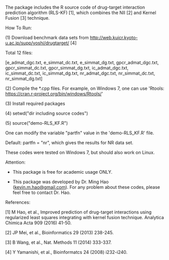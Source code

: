 The package includes the R source code of drug-target interaction prediction algorithm (RLS-KF) [1], which combines the NII [2] 
and Kernel Fusion [3] technique.

How To Run:

(1) Download benchmark data sets from http://web.kuicr.kyoto-u.ac.jp/supp/yoshi/drugtarget/ [4]
  
  Total 12 files:
 
 [e_admat_dgc.txt, e_simmat_dc.txt, e_simmat_dg.txt, gpcr_admat_dgc.txt, gpcr_simmat_dc.txt,
  gpcr_simmat_dg.txt, ic_admat_dgc.txt, ic_simmat_dc.txt, ic_simmat_dg.txt, nr_admat_dgc.txt,
  nr_simmat_dc.txt, nr_simmat_dg.txt]
 
(2) Compile the *.cpp files. For example, on Windows 7, one can use 'Rtools: https://cran.r-project.org/bin/windows/Rtools/'

(3) Install required packages

(4) setwd("dir including source codes")

(5) source("demo-RLS_KF.R") 
 
 One can modify the variable "partfn" value in the 'demo-RLS_KF.R' file.
 
 Default: partfn = "nr", which gives the results for NR data set.

 These codes were tested on Windows 7, but should also work on Linux.

Attention: 
- This package is free for academic usage ONLY. 

- This package was developed by Dr. Ming Hao (kevin.m.hao@gmail.com). For any problem about these codes, 
  please feel free to contact Dr. Hao.

References:

[1] M Hao, et al., Improved prediction of drug-target interactions using regularized least squares integrating with kernel fusion technique. Analytica Chimica Acta 909 (2016) 41-50.

[2] JP Mei, et al., Bioinformatics 29 (2013) 238-245.

[3] B Wang, et al., Nat. Methods 11 (2014) 333-337.

[4] Y Yamanishi, et al., Bioinformatcs 24 (2008) i232-i240.
